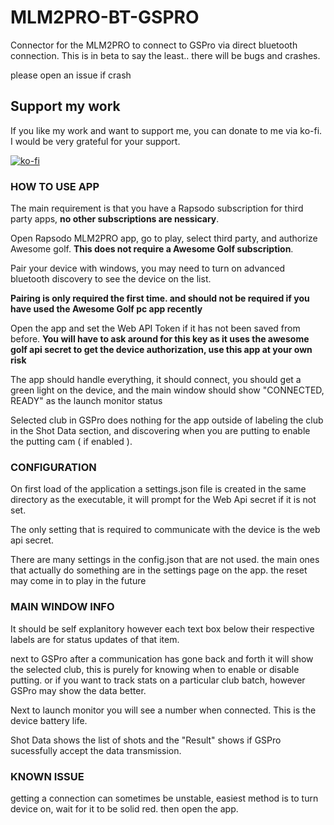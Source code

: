 # MLM2PRO-BT-GSPRO
Connector for the MLM2PRO to connect to GSPro via direct bluetooth connection.
This is in beta to say the least.. there will be bugs and crashes.

please open an issue if crash

## Support my work
If you like my work and want to support me, you can donate to me via ko-fi. I would be very grateful for your support.

[![ko-fi](https://ko-fi.com/img/githubbutton_sm.svg)
](https://ko-fi.com/D1D8VL7RV)

### HOW TO USE APP
The main requirement is that you have a Rapsodo subscription for third party apps, **no other subscriptions are nessicary**.

Open Rapsodo MLM2PRO app, go to play, select third party, and authorize Awesome golf. **This does not require a Awesome Golf subscription**.

Pair your device with windows, you may need to turn on advanced bluetooth discovery to see the device on the list.

**Pairing is only required the first time. and should not be required if you have used the Awesome Golf pc app recently**

Open the app and set the Web API Token if it has not been saved from before. **You will have to ask around for this key as it uses the awesome golf api secret to get the device authorization, use this app at your own risk**

The app should handle everything, it should connect, you should get a green light on the device, and the main window should show "CONNECTED, READY" as the launch monitor status

Selected club in GSPro does nothing for the app outside of labeling the club in the Shot Data section, and discovering when you are putting to enable the putting cam ( if enabled ).

### CONFIGURATION
On first load of the application a settings.json file is created in the same directory as the executable, it will prompt for the Web Api secret if it is not set.

The only setting that is required to communicate with the device is the web api secret.

There are many settings in the config.json that are not used. the main ones that actually do something are in the settings page on the app. the reset may come in to play in the future

### MAIN WINDOW INFO
It should be self explanitory however each text box below their respective labels are for status updates of that item.

next to GSPro after a communication has gone back and forth it will show the selected club, this is purely for knowing when to enable or disable putting. or if you want to track stats on a particular club batch, however GSPro may show the data better.

Next to launch monitor you will see a number when connected. This is the device battery life.

Shot Data shows the list of shots and the "Result" shows if GSPro sucessfully accept the data transmission.

### KNOWN ISSUE
getting a connection can sometimes be unstable, easiest method is to turn device on, wait for it to be solid red. then open the app.